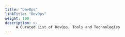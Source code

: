 ```yaml
---
title: "DevOps"
linkTitle: "DevOps"
weight: 100
description: >-
     A Curated List of DevOps, Tools and Technologies
---
```


